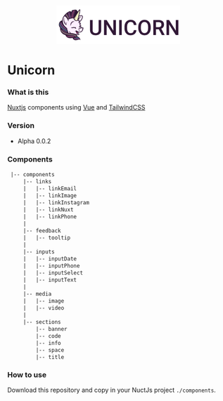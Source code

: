 <p align="center">
  <img src="https://github.com/julioacontreras/unicorn/blob/main/doc/assets/img/logo.png?raw=true" alt="Unicorn Logo" />
</p>

# Unicorn

### What is this

[Nuxtjs](https://nuxtjs.org/) components using [Vue](https://vuejs.org/v2/guide/) and [TailwindCSS](https://tailwindcss.com/)


### Version

* Alpha 0.0.2

### Components

```
 |-- components
     |-- links
     |   |-- linkEmail
     |   |-- linkImage
     |   |-- linkInstagram
     |   |-- linkNuxt
     |   |-- linkPhone
     |
     |-- feedback
     |   |-- tooltip
     |
     |-- inputs
     |   |-- inputDate
     |   |-- inputPhone
     |   |-- inputSelect
     |   |-- inputText
     |
     |-- media
     |   |-- image
     |   |-- video
     |
     |-- sections
         |-- banner
         |-- code
         |-- info
         |-- space
         |-- title
```

### How to use

Download this repository and copy in your NuctJs project `./components`.
